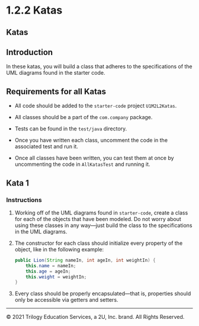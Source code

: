 # 1.2.2 Katas

## Katas

## Introduction

In these katas, you will build a class that adheres to the specifications of the UML diagrams found in the starter code.

## Requirements for all Katas

- All code should be added to the `starter-code` project `U1M2L2Katas`.

- All classes should be a part of the `com.company` package.

- Tests can be found in the `test/java` directory.

- Once you have written each class, uncomment the code in the associated test and run it.

- Once all classes have been written, you can test them at once by uncommenting the code in `AllKatasTest` and running it.

## Kata 1

### Instructions

1. Working off of the UML diagrams found in `starter-code`, create a class for each of the objects that have been modeled. Do not worry about using these classes in any way&mdash;just build the class to the specifications in the UML diagrams.

2. The constructor for each class should initialize every property of the object, like in the following example:

    ```java
    public Lion(String nameIn, int ageIn, int weightIn) {
        this.name = nameIn;
        this.age = ageIn;
        this.weight = weightIn;
    }
    ```

3. Every class should be properly encapsulated&mdash;that is, properties should only be accessible via getters and setters.

---

© 2021 Trilogy Education Services, a 2U, Inc. brand. All Rights Reserved.